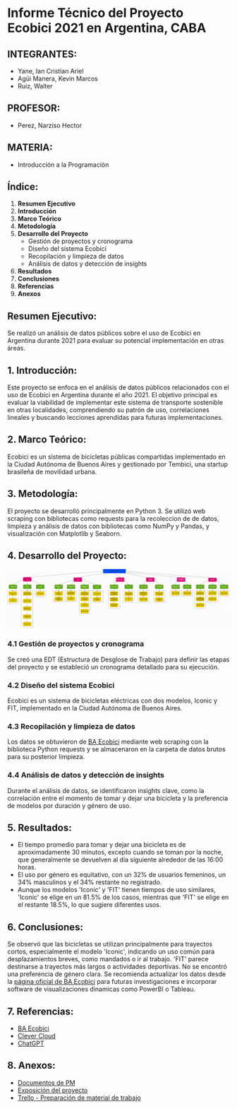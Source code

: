 # Informe Técnico del Proyecto Ecobici 2021 en Argentina, CABA

## INTEGRANTES:
- Yane, Ian Cristian Ariel
- Agüi Manera, Kevin Marcos
- Ruiz, Walter

## PROFESOR:
- Perez, Narziso Hector

## MATERIA:
- Introducción a la Programación

## Índice:
1. **Resumen Ejecutivo**
2. **Introducción**
3. **Marco Teórico**
4. **Metodología**
5. **Desarrollo del Proyecto**
   - Gestión de proyectos y cronograma
   - Diseño del sistema Ecobici
   - Recopilación y limpieza de datos
   - Análisis de datos y detección de insights
6. **Resultados**
7. **Conclusiones**
8. **Referencias**
9. **Anexos**

## Resumen Ejecutivo:
Se realizó un análisis de datos públicos sobre el uso de Ecobici en Argentina durante 2021 para evaluar su potencial implementación en otras áreas.

## 1. Introducción:
Este proyecto se enfoca en el análisis de datos públicos relacionados con el uso de Ecobici en Argentina durante el año 2021. El objetivo principal es evaluar la viabilidad de implementar este sistema de transporte sostenible en otras localidades, comprendiendo su patrón de uso, correlaciones lineales y buscando lecciones aprendidas para futuras implementaciones.

## 2. Marco Teórico:
Ecobici es un sistema de bicicletas públicas compartidas implementado en la Ciudad Autónoma de Buenos Aires y gestionado por Tembici, una startup brasileña de movilidad urbana.

## 3. Metodología:
El proyecto se desarrolló principalmente en Python 3. Se utilizó web scraping con bibliotecas como requests para la recoleccion de de datos, limpieza y análisis de datos con bibliotecas como NumPy y Pandas, y visualización con Matplotlib y Seaborn.

## 4. Desarrollo del Proyecto:
![EDT](./datos/imagenes/EDT.png)

### 4.1 Gestión de proyectos y cronograma
Se creó una EDT (Estructura de Desglose de Trabajo) para definir las etapas del proyecto y se estableció un cronograma detallado para su ejecución.
### 4.2 Diseño del sistema Ecobici
Ecobici es un sistema de bicicletas eléctricas con dos modelos, Iconic y FIT, implementado en la Ciudad Autónoma de Buenos Aires.
### 4.3 Recopilación y limpieza de datos
Los datos se obtuvieron de [BA Ecobici](https://data.buenosaires.gob.ar/dataset/bicicletas-publicas) mediante web scraping con la biblioteca Python requests y se almacenaron en la carpeta de datos brutos para su posterior limpieza.
### 4.4 Análisis de datos y detección de insights
Durante el análisis de datos, se identificaron insights clave, como la correlación entre el momento de tomar y dejar una bicicleta y la preferencia de modelos por duración y género de uso.

## 5. Resultados:
- El tiempo promedio para tomar y dejar una bicicleta es de aproximadamente 30 minutos, excepto cuando se toman por la noche, que generalmente se devuelven al día siguiente alrededor de las 16:00 horas.
- El uso por género es equitativo, con un 32% de usuarios femeninos, un 34% masculinos y el 34% restante no registrado.
- Aunque los modelos 'Iconic' y 'FIT' tienen tiempos de uso similares, 'Iconic' se elige en un 81.5% de los casos, mientras que 'FIT' se elige en el restante 18.5%, lo que sugiere diferentes usos.

## 6. Conclusiones:
Se observó que las bicicletas se utilizan principalmente para trayectos cortos, especialmente el modelo 'Iconic', indicando un uso común para desplazamientos breves, como mandados o ir al trabajo. 'FIT' parece destinarse a trayectos más largos o actividades deportivas. No se encontró una preferencia de género clara. Se recomienda actualizar los datos desde la [página oficial de BA Ecobici](https://baecobici.com.ar/#/es/inicio) para futuras investigaciones e incorporar software de visualizaciones dinamicas como PowerBI o Tableau.

## 7. Referencias:
- [BA Ecobici](https://baecobici.com.ar/#/es/inicio)
- [Clever Cloud](https://www.clever-cloud.com/)
- [ChatGPT](https://chat.openai.com/)

## 8. Anexos:
- [Documentos de PM](https://drive.google.com/drive/folders/1LiYvz1uxUKyjLeTANFq2zZCVFN2O4mLs?usp=drive_link)
- [Exposición del proyecto](https://drive.google.com/file/d/18sC7bRWAvGZ83kJl79oIS5SPyy-j6MiJ/view)
- [Trello - Preparación de material de trabajo](https://trello.com/b/ZgPAOBo0/preparacion-de-material-de-trabajo)
